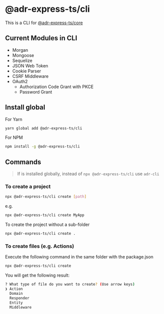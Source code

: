 # @adr-express-ts/cli

This is a CLI for [@adr-express-ts/core](https://github.com/RaresAil/adr-express-ts)

## Current Modules in CLI

- Morgan
- Mongoose
- Sequelize
- JSON Web Token
- Cookie Parser
- CSRF Middleware
- OAuth2
  - Authorization Code Grant with PKCE
  - Password Grant

## Install global

For Yarn

```bash
yarn global add @adr-express-ts/cli
```

For NPM

```bash
npm install -g @adr-express-ts/cli
```

## Commands

> If is installed globally, instead of `npx @adr-express-ts/cli` use `adr-cli`

### To create a project

```bash
npx @adr-express-ts/cli create [path]
```

e.g.

```bash
npx @adr-express-ts/cli create MyApp
```

To create the project without a sub-folder

```bash
npx @adr-express-ts/cli create .
```

### To create files (e.g. Actions)

Execute the following command in the same folder with the package.json

```bash
npx @adr-express-ts/cli create
```

You will get the following result:

```bash
? What type of file do you want to create? (Use arrow keys)
❯ Action
  Domain
  Responder
  Entity
  Middleware
```
